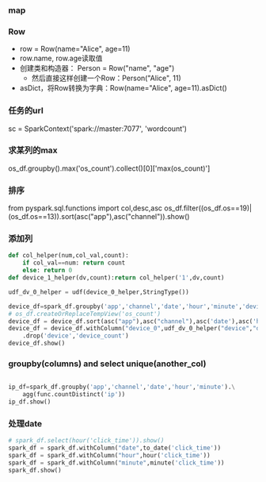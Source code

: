 ### map
### Row
- row = Row(name="Alice", age=11)
- row.name, row.age读取值
- 创建类和构造器： Person = Row("name", "age")
  - 然后直接这样创建一个Row：Person("Alice", 11)
- asDict，将Row转换为字典：Row(name="Alice", age=11).asDict()

### 任务的url
sc = SparkContext('spark://master:7077', 'wordcount')
### 求某列的max
os_df.groupby().max('os_count').collect()[0]['max(os_count)']
### 排序
from pyspark.sql.functions import col,desc,asc
os_df.filter((os_df.os==19)|(os_df.os==13)).sort(asc("app"),asc("channel")).show()

### 添加列
```python
def col_helper(num,col_val,count):
    if col_val==num: return count
    else: return 0
def device_1_helper(dv,count):return col_helper('1',dv,count)

udf_dv_0_helper = udf(device_0_helper,StringType())

device_df=spark_df.groupby('app','channel','date','hour','minute','device').count().withColumnRenamed("count", "device_count")
# os_df.createOrReplaceTempView('os_count')
device_df = device_df.sort(asc("app"),asc("channel"),asc('date'),asc('hour'),asc('minute'))
device_df = device_df.withColumn("device_0",udf_dv_0_helper("device","device_count"))\
    .drop('device','device_count')
device_df.show()
```
### groupby(columns) and select unique(another_col)
```python

ip_df=spark_df.groupby('app','channel','date','hour','minute').\
    agg(func.countDistinct('ip'))
ip_df.show()
````

### 处理date
```python
# spark_df.select(hour('click_time')).show()
spark_df = spark_df.withColumn("date",to_date('click_time'))
spark_df = spark_df.withColumn("hour",hour('click_time'))
spark_df = spark_df.withColumn("minute",minute('click_time'))
spark_df.show()
```
